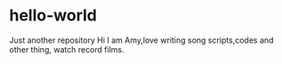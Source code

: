 # hello-world
Just another repository
Hi I am Amy,love writing song scripts,codes and other thing,
watch record films.
